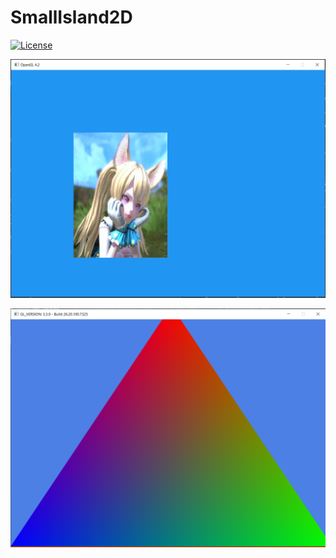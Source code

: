 # SmallIsland2D
[![License](https://img.shields.io/badge/license-MIT-green)](LICENSE)


<p align="center">
  <img src="screenshot/16012021.png"/>
</p>
<p align="center">
  <img src="screenshot/14012021.png"/>
</p>


